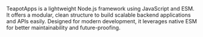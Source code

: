 TeapotApps is a lightweight Node.js framework using JavaScript and ESM. It offers a modular, clean structure to build scalable backend applications and APIs easily. Designed for modern development, it leverages native ESM for better maintainability and future-proofing.
